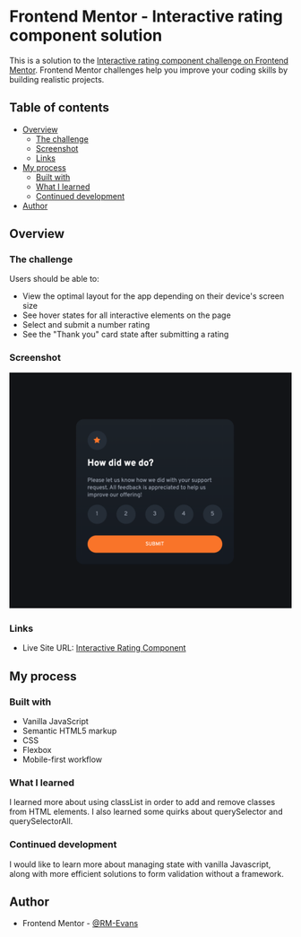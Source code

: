 # Frontend Mentor - Interactive rating component solution

This is a solution to the [Interactive rating component challenge on Frontend Mentor](https://www.frontendmentor.io/challenges/interactive-rating-component-koxpeBUmI). Frontend Mentor challenges help you improve your coding skills by building realistic projects.

## Table of contents

- [Overview](#overview)
  - [The challenge](#the-challenge)
  - [Screenshot](#screenshot)
  - [Links](#links)
- [My process](#my-process)
  - [Built with](#built-with)
  - [What I learned](#what-i-learned)
  - [Continued development](#continued-development)
- [Author](#author)

## Overview

### The challenge

Users should be able to:

- View the optimal layout for the app depending on their device's screen size
- See hover states for all interactive elements on the page
- Select and submit a number rating
- See the "Thank you" card state after submitting a rating

### Screenshot

![Interactive rating component as modal](./images/screenshotOfFirstModalState.png)

### Links

- Live Site URL: [Interactive Rating Component](https://rm-evans.github.io/Interactive-rating-component/)

## My process

### Built with

- Vanilla JavaScript
- Semantic HTML5 markup
- CSS
- Flexbox
- Mobile-first workflow

### What I learned

I learned more about using classList in order to add and remove classes from HTML elements. I also learned some quirks about querySelector and querySelectorAll.

### Continued development

I would like to learn more about managing state with vanilla Javascript, along with more efficient solutions to form validation without a framework.

## Author

- Frontend Mentor - [@RM-Evans](https://www.frontendmentor.io/profile/RM-Evans)
